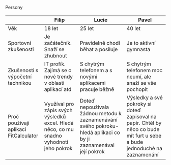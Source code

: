 Persony

|  |  Filip | Lucie  | Pavel |
|---|---|---|---|
| Věk  | 18 let  | 25 let | 40 let |
| Sportovní zkušenosti | Je začátečník. Snaží se zhubnout | Pravidelně chodí běhat a posiluje  | Je to aktivní gymnasta  |
| Zkušenosti s výpočetní technikou | IT profík. Zajímá se o nové trendy v oblasti aplikací atd| S chytrým telefonem a s novými aplikacemi pracuje běžně | S chytrým telefonem moc neumí, ale snaží se vše pochopit |
|Proč používají aplikaci FitCalculator| Využíval pro zápis svých výsledků excel. Hledá něco, co mu snadno vyhodnotí jeho pokrok | Doteď nepoužívala žádnou metodu k zaznamenávání svého pokroku- hledá aplikaci co by ji zaznamenával její pokrok | Výsledky a své pokroky si doteď zapisoval na papír. Chtěl by něco co bude mít furt u sebe a bude jednoduché na zaznamenání |
